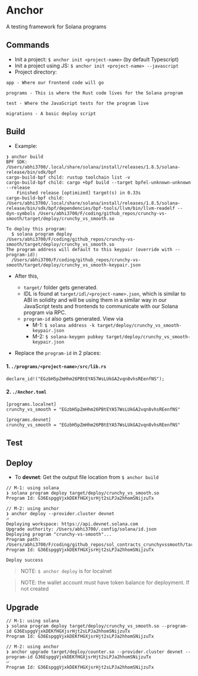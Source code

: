 # Anchor
A testing framework for Solana programs

## Commands
* Init a project: `$ anchor init <project-name>` (by default Typescript)
* Init a project using JS: `$ anchor init <project-name> --javascript`
* Project directory:
```
app - Where our frontend code will go

programs - This is where the Rust code lives for the Solana program

test - Where the JavaScript tests for the program live

migrations - A basic deploy script
```

## Build
* Example:
```
❯ anchor build                                               
BPF SDK: /Users/abhi3700/.local/share/solana/install/releases/1.8.5/solana-release/bin/sdk/bpf
cargo-build-bpf child: rustup toolchain list -v
cargo-build-bpf child: cargo +bpf build --target bpfel-unknown-unknown --release
    Finished release [optimized] target(s) in 0.33s
cargo-build-bpf child: /Users/abhi3700/.local/share/solana/install/releases/1.8.5/solana-release/bin/sdk/bpf/dependencies/bpf-tools/llvm/bin/llvm-readelf --dyn-symbols /Users/abhi3700/F/coding/github_repos/crunchy-vs-smooth/target/deploy/crunchy_vs_smooth.so

To deploy this program:
  $ solana program deploy /Users/abhi3700/F/coding/github_repos/crunchy-vs-smooth/target/deploy/crunchy_vs_smooth.so
The program address will default to this keypair (override with --program-id):
  /Users/abhi3700/F/coding/github_repos/crunchy-vs-smooth/target/deploy/crunchy_vs_smooth-keypair.json
```
* After this, 
	- `target/` folder gets generated.
	- IDL is found at `target/idl/<project-name>.json`, which is similar to ABI in solidity and will be using them in a similar way in our JavaScript tests and frontends to communicate with our Solana program via RPC.
	- `program-id` also gets generated. View via 
		+ M-1: `$ solana address -k target/deploy/crunchy_vs_smooth-keypair.json`
		+ M-2: `$ solana-keygen pubkey target/deploy/crunchy_vs_smooth-keypair.json`
		
* Replace the `program-id` in 2 places:

#### 1. `./programs/<project-name>/src/lib.rs`

```
declare_id!("EGzbH5pZmHhm26PBtEYA57WsLUkGA2vqn8vhsREenfNS");
```

#### 2. `./Anchor.toml`

```
[programs.localnet]
crunchy_vs_smooth = "EGzbH5pZmHhm26PBtEYA57WsLUkGA2vqn8vhsREenfNS"

[programs.devnet]
crunchy_vs_smooth = "EGzbH5pZmHhm26PBtEYA57WsLUkGA2vqn8vhsREenfNS"
```

## Test

## Deploy
* To __devnet__: Get the output file location from `$ anchor build`
```
// M-1: using solana
❯ solana program deploy target/deploy/crunchy_vs_smooth.so
Program Id: G36EspggVjxkDEKfHGXjsrHjt2sLPJa2hhomSNijzuTx

// M-2: using anchor
❯ anchor deploy --provider.cluster devnet                                                                                                                                          ⏎
Deploying workspace: https://api.devnet.solana.com
Upgrade authority: /Users/abhi3700/.config/solana/id.json
Deploying program "crunchy-vs-smooth"...
Program path: /Users/abhi3700/F/coding/github_repos/sol_contracts_crunchyvssmooth/target/deploy/crunchy_vs_smooth.so...
Program Id: G36EspggVjxkDEKfHGXjsrHjt2sLPJa2hhomSNijzuTx

Deploy success
```

> NOTE: `$ anchor deploy` is for localnet

> NOTE: the wallet account must have token balance for deployment. If not created 

## Upgrade
```
// M-1: using solana
❯ solana program deploy target/deploy/crunchy_vs_smooth.so --program-id G36EspggVjxkDEKfHGXjsrHjt2sLPJa2hhomSNijzuTx
Program Id: G36EspggVjxkDEKfHGXjsrHjt2sLPJa2hhomSNijzuTx

// M-2: using anchor
❯ anchor upgrade target/deploy/counter.so --provider.cluster devnet --program-id G36EspggVjxkDEKfHGXjsrHjt2sLPJa2hhomSNijzuTx                                                      ⏎
Program Id: G36EspggVjxkDEKfHGXjsrHjt2sLPJa2hhomSNijzuTx
```

